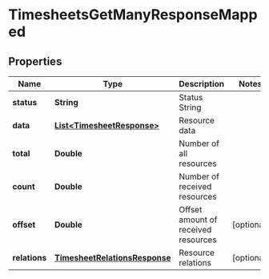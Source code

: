 

# TimesheetsGetManyResponseMapped


## Properties

| Name | Type | Description | Notes |
|------------ | ------------- | ------------- | -------------|
|**status** | **String** | Status String |  |
|**data** | [**List&lt;TimesheetResponse&gt;**](TimesheetResponse.md) | Resource data |  |
|**total** | **Double** | Number of all resources |  |
|**count** | **Double** | Number of received resources |  |
|**offset** | **Double** | Offset amount of received resources |  [optional] |
|**relations** | [**TimesheetRelationsResponse**](TimesheetRelationsResponse.md) | Resource relations |  [optional] |



